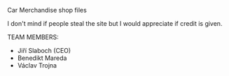 Car Merchandise shop files

I don't mind if people steal the site but I would appreciate if credit is given.

TEAM MEMBERS:

- Jiří Slaboch (CEO)
- Benedikt Mareda
- Václav Trojna
